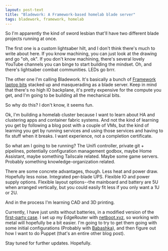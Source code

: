 ```yaml
---
layout: post-text
title: "Bladework: A Framework-based homelab blade server"
tags: bladework, framework, homelab
---
```


So I'm apparently the kind of sword lesbian that'll have two different blade projects running at once.

The first one is a custom lightsaber hilt, and I don't think there's much to write about here. If you know machining, you can just look at the drawing and go "oh, ok". If you don't know machining, there's several lovely YouTube channels you can binge to start building the mindset. Oh, and there's lightsaber combat communities. LEDs go brrr.

The other one I'm calling Bladework. It's basically a bunch of [Framework laptop bits](https://frame.work/) stacked up and masquerading as a blade server. Keep in mind that there's no high IO backplane, it's pretty expensive for the compute you get, and I'm going to be building all the mechanical bits.

So why do this? I don't know, it seems fun.

Ok, I'm building a homelab cluster because I want to learn about HA and clustering apps and container fabric systems. And not the kind of learning you get by following a blog post with a couple of VMs, but the kind of learning you get by running services and using those services and having to fix stuff when it breaks. I want experience, not a completion certificate.

So what am I going to be running? The Unifi controller, private git + pipelines, potentially configuration management godbox, maybe Home Assistant, maybe something Tailscale related. Maybe some game servers. Probably something knowledge-organization related.

There are some concrete advantages, though. Less heat and power draw. Hopefully less noise. Integrated per-blade UPS. Flexible IO and power supply options. Flexible layout options--the mainboard and battery are 5U when arranged vertically, but you could easily fit less if you only want a 1U or 2U.

And in the process I'm learning CAD and 3D printing.

Currently, I have just units without batteries, in a modified version of the [first-party case](https://github.com/FrameworkComputer/Framework-Laptop-13/tree/main/Mainboard/Printable%20Case). I set up my EdgeRouter with [netboot.xyz](https://netboot.xyz/docs/kb/networking/edgerouter), so working with metal will hopefully be a bit easier. I'm going to try to get them going with some initial configurations (Probably with [Babashka](https://github.com/aurynn/babashka)), and then figure out how I want to do Puppet (that's an entire other blog post).

Stay tuned for further updates. Hopefully.
